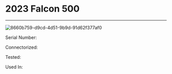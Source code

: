 # **2023 Falcon 500**
---

![8660b759-d9cd-4d51-9b9d-91d62f377af0](https://mcquaidrobotics.github.io/inv/images/8660b759-d9cd-4d51-9b9d-91d62f377af0.png)

Serial Number: 

Connectorized: 

Tested: 

Used In: 

